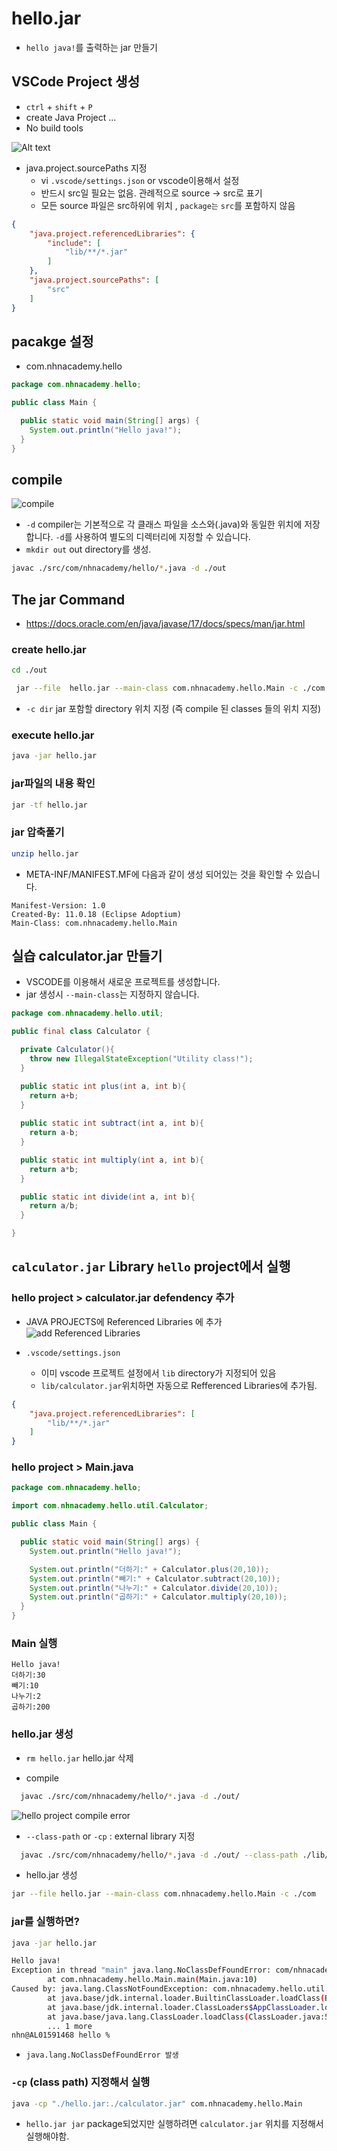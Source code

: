 # hello.jar

* `hello java!`를 출력하는 jar 만들기

## VSCode Project 생성

* `ctrl` + `shift` + `P`
* create Java Project ...
* No build tools

![Alt text](./images/03.png)

* java.project.sourcePaths 지정
  * vi `.vscode/settings.json` or vscode이용해서 설정
  * 반드시 src일 필요는 없음. 관례적으로 source -> src로 표기
  * 모든 source 파일은 src하위에 위치 , `package는` `src`를 포함하지 않음

``` json
{
    "java.project.referencedLibraries": {
        "include": [
            "lib/**/*.jar"
        ]
    },
    "java.project.sourcePaths": [
        "src"
    ]
}
```

## pacakge 설정

* com.nhnacademy.hello

``` java
package com.nhnacademy.hello;

public class Main {

  public static void main(String[] args) {
    System.out.println("Hello java!");
  }
}
```

## compile

![compile](./images/04.png)

* `-d` compiler는 기본적으로 각 클래스 파일을 소스와(.java)와 동일한 위치에 저장합니다. `-d`를 사용하여 별도의 디렉터리에 지정할 수 있습니다.
* `mkdir out` out directory를 생성.

``` sh
javac ./src/com/nhnacademy/hello/*.java -d ./out 
```

## The jar Command

* <https://docs.oracle.com/en/java/javase/17/docs/specs/man/jar.html>

### create hello.jar

```sh
cd ./out

 jar --file  hello.jar --main-class com.nhnacademy.hello.Main -c ./com

```

* `-c dir` jar 포함할 directory 위치 지정 (즉 compile 된 classes 들의 위치 지정)

### execute hello.jar

```sh
java -jar hello.jar 
```

### jar파일의 내용 확인

```sh
jar -tf hello.jar 
```

### jar 압축풀기

```sh
unzip hello.jar 
```

* META-INF/MANIFEST.MF에 다음과 같이 생성 되어있는 것을 확인할 수 있습니다.

```text
Manifest-Version: 1.0
Created-By: 11.0.18 (Eclipse Adoptium)
Main-Class: com.nhnacademy.hello.Main
```

## 실습 calculator.jar 만들기

* VSCODE를 이용해서 새로운 프로젝트를 생성합니다.
* jar 생성시 `--main-class`는 지정하지 않습니다.

```java
package com.nhnacademy.hello.util;

public final class Calculator {

  private Calculator(){
    throw new IllegalStateException("Utility class!");
  }

  public static int plus(int a, int b){
    return a+b;
  }
  
  public static int subtract(int a, int b){
    return a-b;
  }

  public static int multiply(int a, int b){
    return a*b;
  }

  public static int divide(int a, int b){
    return a/b;
  }

}
```

## `calculator.jar` Library `hello` project에서 실행

### hello project >  calculator.jar defendency 추가

* JAVA PROJECTS에 Referenced Libraries 에 추가
![add Referenced Libraries](./images/05.png)

* `.vscode/settings.json`
  * 이미 vscode 프로젝트 설정에서 `lib` directory가 지정되어 있음
  * `lib/calculator.jar`위치하면 자동으로 Refferenced Libraries에 추가됨.

``` json
{
    "java.project.referencedLibraries": [
        "lib/**/*.jar"
    ]
}
```


### hello project > Main.java

``` java
package com.nhnacademy.hello;

import com.nhnacademy.hello.util.Calculator;

public class Main {

  public static void main(String[] args) {
    System.out.println("Hello java!");

    System.out.println("더하기:" + Calculator.plus(20,10));
    System.out.println("빼기:" + Calculator.subtract(20,10));
    System.out.println("나누기:" + Calculator.divide(20,10));
    System.out.println("곱하기:" + Calculator.multiply(20,10));
  }
}
```

### Main 실행

```console
Hello java!
더하기:30
빼기:10
나누기:2
곱하기:200
```

### hello.jar 생성

* `rm hello.jar` hello.jar 삭제

* compile
```sh
  javac ./src/com/nhnacademy/hello/*.java -d ./out/
```

 ![hello project compile error](./images/06.png)

* `--class-path` or `-cp` : external library 지정
```sh
  javac ./src/com/nhnacademy/hello/*.java -d ./out/ --class-path ./lib/calculator.jar
```


* hello.jar 생성
``` sh
jar --file hello.jar --main-class com.nhnacademy.hello.Main -c ./com
```

### jar를 실행하면?

```sh
java -jar hello.jar 
```

```sh
Hello java!
Exception in thread "main" java.lang.NoClassDefFoundError: com/nhnacademy/hello/util/Calculator
        at com.nhnacademy.hello.Main.main(Main.java:10)
Caused by: java.lang.ClassNotFoundException: com.nhnacademy.hello.util.Calculator
        at java.base/jdk.internal.loader.BuiltinClassLoader.loadClass(BuiltinClassLoader.java:581)
        at java.base/jdk.internal.loader.ClassLoaders$AppClassLoader.loadClass(ClassLoaders.java:178)
        at java.base/java.lang.ClassLoader.loadClass(ClassLoader.java:522)
        ... 1 more
nhn@AL01591468 hello % 
```

* `java.lang.NoClassDefFoundError 발생`

### `-cp` (class path) 지정해서 실행

```sh
java -cp "./hello.jar:./calculator.jar" com.nhnacademy.hello.Main
```

* `hello.jar jar` package되었지만 실행하려면 `calculator.jar` 위치를 지정해서 실행해야함.

